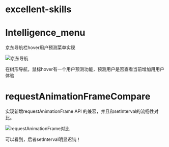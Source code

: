 
# excellent-skills


# Intelligence_menu
京东导航栏hover用户预测菜单实现

![京东导航](https://weibozzz.github.io/assets/gif/jd_gif_nav.gif)

在树形导航，鼠标hover有一个用户预测功能，预测用户是否查看当前增加用用户体验
# requestAnimationFrameCompare
实现新增requestAnimationFrame API 的兼容，并且和setInterval的流畅性对比。

![requestAnimationFrame对比](https://weibozzz.github.io/assets/gif/requestAnimation.gif)

可以看到，后者setInterval明显迟钝！
